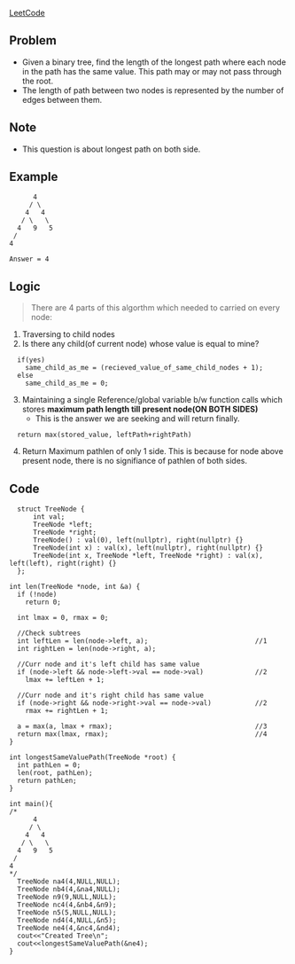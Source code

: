 [LeetCode](https://leetcode.com/problems/longest-univalue-path/)

## Problem
- Given a binary tree, find the length of the longest path where each node in the path has the same value. This path may or may not pass through the root.
- The length of path between two nodes is represented by the number of edges between them.

## Note
- This question is about longest path on both side.

## Example
```
      4
     / \
    4   4
   / \   \
  4   9   5
 /
4

Answer = 4
```

## Logic
> There are 4 parts of this algorthm which needed to carried on every node:
1. Traversing to child nodes
2. Is there any child(of current node) whose value is equal to mine?
```
  if(yes)
    same_child_as_me = (recieved_value_of_same_child_nodes + 1);
  else
    same_child_as_me = 0;
```
3. Maintaining a single Reference/global variable b/w function calls which stores **maximum path length till present node(ON BOTH SIDES)**
   - This is the answer we are seeking and will return finally.
```
  return max(stored_value, leftPath+rightPath)
```
4. Return Maximum pathlen of only 1 side. This is because for node above present node, there is no signifiance of pathlen of both sides.
  
  
## Code
```
  struct TreeNode {
      int val;
      TreeNode *left;
      TreeNode *right;
      TreeNode() : val(0), left(nullptr), right(nullptr) {}
      TreeNode(int x) : val(x), left(nullptr), right(nullptr) {}
      TreeNode(int x, TreeNode *left, TreeNode *right) : val(x), left(left), right(right) {}
  };

int len(TreeNode *node, int &a) {
  if (!node)
    return 0;

  int lmax = 0, rmax = 0;

  //Check subtrees
  int leftLen = len(node->left, a);                           //1
  int rightLen = len(node->right, a);

  //Curr node and it's left child has same value
  if (node->left && node->left->val == node->val)             //2
    lmax += leftLen + 1;

  //Curr node and it's right child has same value
  if (node->right && node->right->val == node->val)           //2
    rmax += rightLen + 1;

  a = max(a, lmax + rmax);                                    //3
  return max(lmax, rmax);                                     //4
}

int longestSameValuePath(TreeNode *root) {
  int pathLen = 0;
  len(root, pathLen);
  return pathLen;
}

int main(){
/*
      4
     / \
    4   4
   / \   \
  4   9   5
 /
4
*/
  TreeNode na4(4,NULL,NULL);
  TreeNode nb4(4,&na4,NULL);
  TreeNode n9(9,NULL,NULL);
  TreeNode nc4(4,&nb4,&n9);
  TreeNode n5(5,NULL,NULL);
  TreeNode nd4(4,NULL,&n5);
  TreeNode ne4(4,&nc4,&nd4);
  cout<<"Created Tree\n";
  cout<<longestSameValuePath(&ne4);
}
```
